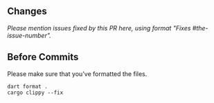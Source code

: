 ## Changes

_Please mention issues fixed by this PR here, using format "Fixes #the-issue-number"._

## Before Commits

Please make sure that you've formatted the files.

```
dart format .
cargo clippy --fix
```
